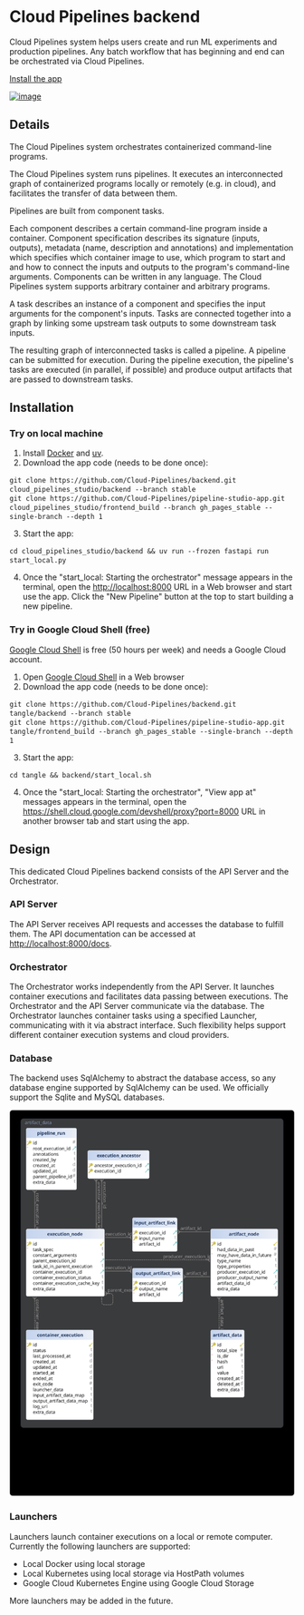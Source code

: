 # Cloud Pipelines backend

Cloud Pipelines system helps users create and run ML experiments and production pipelines.
Any batch workflow that has beginning and end can be orchestrated via Cloud Pipelines.

[Install the app](#installation)

[![image](https://github.com/user-attachments/assets/0ce7ccc0-dad7-4f6a-8677-f2adcd83f558)](https://cloud-pipelines.net/pipeline-studio-app)

## Details

The Cloud Pipelines system orchestrates containerized command-line programs.

The Cloud Pipelines system runs pipelines. It executes an interconnected graph of containerized programs locally or remotely (e.g. in cloud), and facilitates the transfer of data between them.

Pipelines are built from component tasks.

Each component describes a certain command-line program inside a container. Component specification describes its signature (inputs, outputs), metadata (name, description and annotations) and implementation which specifies which container image to use, which program to start and and how to connect the inputs and outputs to the program's command-line arguments.
Components can be written in any language. The Cloud Pipelines system supports arbitrary container and arbitrary programs.

A task describes an instance of a component and specifies the input arguments for the component's inputs. Tasks are connected together into a graph by linking some upstream task outputs to some downstream task inputs.

The resulting graph of interconnected tasks is called a pipeline.
A pipeline can be submitted for execution. During the pipeline execution, the pipeline's tasks are executed (in parallel, if possible) and produce output artifacts that are passed to downstream tasks.

## Installation

### Try on local machine

1. Install [Docker](https://www.docker.com/get-started/) and [uv](https://docs.astral.sh/uv/getting-started/installation/).
2. Download the app code (needs to be done once):

```shell
git clone https://github.com/Cloud-Pipelines/backend.git cloud_pipelines_studio/backend --branch stable
git clone https://github.com/Cloud-Pipelines/pipeline-studio-app.git cloud_pipelines_studio/frontend_build --branch gh_pages_stable --single-branch --depth 1
```

3. Start the app:

```shell
cd cloud_pipelines_studio/backend && uv run --frozen fastapi run start_local.py
```

4. Once the "start_local: Starting the orchestrator" message appears in the terminal, open the [http://localhost:8000](http://localhost:8000) URL in a Web browser and start use the app.
Click the "New Pipeline" button at the top to start building a new pipeline.

### Try in Google Cloud Shell (free)

[Google Cloud Shell](https://cloud.google.com/shell/) is free (50 hours per week) and needs a Google Cloud account.

1. Open [Google Cloud Shell](https://shell.cloud.google.com/?show=terminal) in a Web browser
2. Download the app code (needs to be done once):

```shell
git clone https://github.com/Cloud-Pipelines/backend.git tangle/backend --branch stable
git clone https://github.com/Cloud-Pipelines/pipeline-studio-app.git tangle/frontend_build --branch gh_pages_stable --single-branch --depth 1
```

3. Start the app:

```shell
cd tangle && backend/start_local.sh
```

4. Once the "start_local: Starting the orchestrator", "View app at" messages appears in the terminal, open the <https://shell.cloud.google.com/devshell/proxy?port=8000> URL in another browser tab and start using the app.

## Design

This dedicated Cloud Pipelines backend consists of the API Server and the Orchestrator.

### API Server

The API Server receives API requests and accesses the database to fulfill them.
The API documentation can be accessed at [http://localhost:8000/docs](http://localhost:8000/docs).

### Orchestrator

The Orchestrator works independently from the API Server.
It launches container executions and facilitates data passing between executions.
The Orchestrator and the API Server communicate via the database.
The Orchestrator launches container tasks using a specified Launcher, communicating with it via abstract interface. Such flexibility helps support different container execution systems and cloud providers.

### Database

The backend uses SqlAlchemy to abstract the database access, so any database engine supported by SqlAlchemy can be used.
We officially support the Sqlite and MySQL databases.

![DB diagram](./docs/db_diagram.svg)

### Launchers

Launchers launch container executions on a local or remote computer.
Currently the following launchers are supported:

* Local Docker using local storage
* Local Kubernetes using local storage via HostPath volumes
* Google Cloud Kubernetes Engine using Google Cloud Storage

More launchers may be added in the future.

